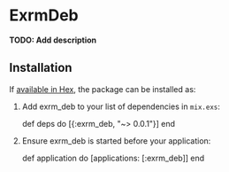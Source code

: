 # ExrmDeb

**TODO: Add description**

## Installation

If [available in Hex](https://hex.pm/docs/publish), the package can be installed as:

  1. Add exrm_deb to your list of dependencies in `mix.exs`:

        def deps do
          [{:exrm_deb, "~> 0.0.1"}]
        end

  2. Ensure exrm_deb is started before your application:

        def application do
          [applications: [:exrm_deb]]
        end

